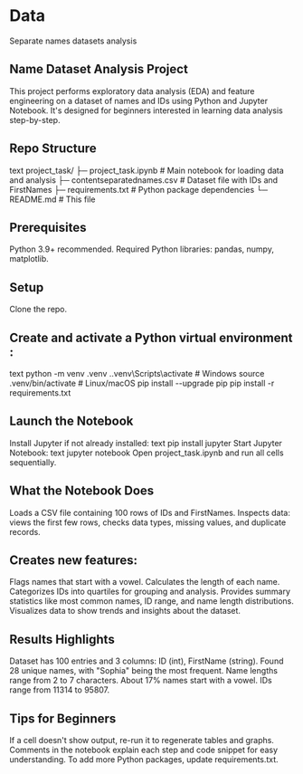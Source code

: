 # Data
Separate names datasets analysis
## Name Dataset Analysis Project
This project performs exploratory data analysis (EDA) and feature engineering on a dataset of names and IDs using Python and Jupyter Notebook. It's designed for beginners interested in learning data analysis step-by-step.

## Repo Structure
text
project_task/
  ├─ project_task.ipynb        # Main notebook for loading data and analysis
  ├─ contentseparatednames.csv # Dataset file with IDs and FirstNames
  ├─ requirements.txt          # Python package dependencies
  └─ README.md                 # This file
## Prerequisites
Python 3.9+ recommended.
Required Python libraries:
        pandas, numpy, matplotlib.

## Setup
Clone the repo.

## Create and activate a Python virtual environment :

text
python -m venv .venv
.\.venv\Scripts\activate           # Windows
source .venv/bin/activate          # Linux/macOS
pip install --upgrade pip
pip install -r requirements.txt

## Launch the Notebook
Install Jupyter if not already installed:
text
pip install jupyter
Start Jupyter Notebook:
text
jupyter notebook
Open project_task.ipynb and run all cells sequentially.

## What the Notebook Does
Loads a CSV file containing 100 rows of IDs and FirstNames.
Inspects data: views the first few rows, checks data types, missing values, and duplicate records.

## Creates new features:

Flags names that start with a vowel.
Calculates the length of each name.
Categorizes IDs into quartiles for grouping and analysis.
Provides summary statistics like most common names, ID range, and name length distributions.
Visualizes data to show trends and insights about the dataset.

## Results Highlights
Dataset has 100 entries and 3 columns: ID (int), FirstName (string).
Found 28 unique names, with "Sophia" being the most frequent.
Name lengths range from 2 to 7 characters.
About 17% names start with a vowel.
IDs range from 11314 to 95807.

## Tips for Beginners
If a cell doesn't show output, re-run it to regenerate tables and graphs.
Comments in the notebook explain each step and code snippet for easy understanding.
To add more Python packages, update requirements.txt.
